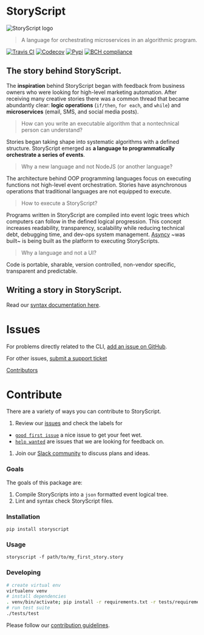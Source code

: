 # StoryScript

![StoryScript logo](https://s3.amazonaws.com/asnycy/storyscript.png)

> A language for orchestrating microservices in an algorithmic program.

[![Travis CI](https://secure.travis-ci.org/asyncy/storyscript.svg?branch=master)](http://travis-ci.org/asyncy/storyscript) [![Codecov](https://codecov.io/gh/asyncy/storyscript/branch/master/graphs/badge.svg)](https://codecov.io/github/asyncy/storyscript) [![Pypi](https://img.shields.io/pypi/v/storyscript.svg)](https://pypi.python.org/pypi?%3Aaction=pkg_edit&name=storyscript) [![BCH compliance](https://bettercodehub.com/edge/badge/asyncy/storyscript?branch=master)](https://bettercodehub.com/results/asyncy/storyscript)

## The story behind StoryScript.

The **inspiration** behind StoryScript began with feedback from business owners who were looking for high-level marketing automation. After receiving many creative stories there was a common thread that became abundantly clear: **logic operations** (`if/then`, `for each`, and `while`) and **microservices** (email, SMS, and social media posts).

> How can you write an executable algorithm that a nontechnical person can understand?

Stories began taking shape into systematic algorithms with a defined structure. StoryScript emerged as **a language to programmatically orchestrate a series of events**.

> Why a new language and not NodeJS (or another language?

The architecture behind OOP programming languages focus on executing functions not high-level event orchestration. Stories have asynchronous operations that traditional languages are not equipped to execute.

> How to execute a StoryScript?

Programs written in StoryScript are compiled into event logic trees which computers can follow in the defined logical progression. This concept increases readability, transparency, scalability while reducing technical debt, debugging time, and dev-ops system management. [Asyncy](https://asyncy.com) ~was built~ is being built as the platform to executing StoryScripts.


> Why a language and not a UI?

Code is portable, sharable, version controlled, non-vendor specific, transparent and predictable.

## Writing a story in StoryScript.

Read our [syntax documentation here](https://github.com/asyncy/storyscript/blob/master/DOCS.md).


# Issues

For problems directly related to the CLI, [add an issue on GitHub](https://github.com/asyncy/storyscript/issues/new).

For other issues, [submit a support ticket](mailto:help@storyscripts.org)

[Contributors](https://github.com/asyncy/storyscript/contributors)


# Contribute

There are a variety of ways you can contribute to StoryScript.

1. Review our [issues](https://github.com/asyncy/storyscript/issues) and check the labels for
  - [`good first issue`](https://github.com/asyncy/storyscript/issues?q=is%3Aopen+is%3Aissue+label%3A%22good+first+issue%22) a nice issue to get your feet wet.
  - [`help wanted`](https://github.com/asyncy/storyscript/issues?q=is%3Aopen+is%3Aissue+label%3A%22help+wanted%22) are issues that we are looking for feedback on.
1. Join our [Slack community](https://join.slack.com/t/asyncy/shared_invite/enQtMjgxODI2NzEyMjc5LWJiZDg1YzFkYzVhZmVlYTk2MGRmYjcxNzYwMmU4NWYwYTZkZDhlMzkwNTIxOGQ1ZjVjZGJhZDgxNzhmMjZkODA) to discuss plans and ideas.

### Goals

The goals of this package are:

1. Compile StoryScripts into a `json` formatted event logical tree.
1. Lint and syntax check StoryScript files.


### Installation

```
pip install storyscript
```


### Usage

```
storyscript -f path/to/my_first_story.story
```

### Developing

```sh
# create virtual env
virtualenv venv
# install dependencies
. venv/bin/activate; pip install -r requirements.txt -r tests/requirements.txt
# run test suite
./tests/test
```

Please follow our [contribution guidelines](https://github.com/asyncy/storyscript/blob/master/CONTRIBUTING.md).

